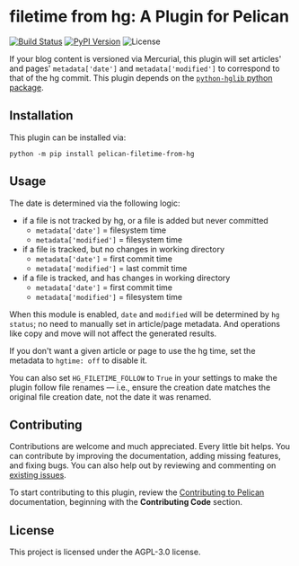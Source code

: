 filetime from hg: A Plugin for Pelican
====================================================

[![Build Status](https://img.shields.io/github/workflow/status/pelican-plugins/filetime-from-hg/build)](https://github.com/pelican-plugins/filetime-from-hg/actions)
[![PyPI Version](https://img.shields.io/pypi/v/pelican-filetime-from-hg)](https://pypi.org/project/pelican-filetime-from-hg/)
![License](https://img.shields.io/pypi/l/pelican-filetime-from-hg?color=blue)

If your blog content is versioned via Mercurial, this plugin will set articles' and pages' `metadata['date']` and `metadata['modified']` to correspond to that of the hg commit.  This plugin depends on the [`python-hglib` python package](https://www.mercurial-scm.org/wiki/PythonHglib).

Installation
------------

This plugin can be installed via:

    python -m pip install pelican-filetime-from-hg

Usage
-----

The date is determined via the following logic:

* if a file is not tracked by hg, or a file is added but never committed
    * `metadata['date']` = filesystem time
    * `metadata['modified']` = filesystem time
* if a file is tracked, but no changes in working directory
    * `metadata['date']` = first commit time
    * `metadata['modified']` = last commit time
* if a file is tracked, and has changes in working directory
    - `metadata['date']` = first commit time
    - `metadata['modified']` = filesystem time

When this module is enabled, `date` and `modified` will be determined by `hg status`; no need to manually set in article/page metadata. And operations like copy and move will not affect the generated results.

If you don't want a given article or page to use the hg time, set the metadata to `hgtime: off` to disable it.

You can also set `HG_FILETIME_FOLLOW` to `True` in your settings to make the plugin follow file renames — i.e., ensure the creation date matches the original file creation date, not the date it was renamed.

Contributing
------------

Contributions are welcome and much appreciated. Every little bit helps. You can contribute by improving the documentation, adding missing features, and fixing bugs. You can also help out by reviewing and commenting on [existing issues][].

To start contributing to this plugin, review the [Contributing to Pelican][] documentation, beginning with the **Contributing Code** section.

[existing issues]: https://github.com/pelican-plugins/filetime-from-hg/issues
[Contributing to Pelican]: https://docs.getpelican.com/en/latest/contribute.html

License
-------

This project is licensed under the AGPL-3.0 license.
